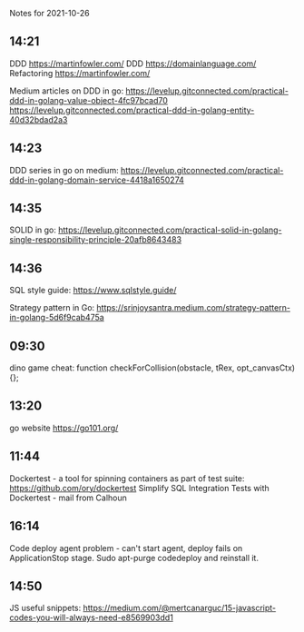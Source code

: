 Notes for 2021-10-26

## 14:21

DDD https://martinfowler.com/
DDD https://domainlanguage.com/
Refactoring https://martinfowler.com/

Medium articles on DDD in go:
https://levelup.gitconnected.com/practical-ddd-in-golang-value-object-4fc97bcad70
https://levelup.gitconnected.com/practical-ddd-in-golang-entity-40d32bdad2a3

## 14:23

DDD series in go on medium:
https://levelup.gitconnected.com/practical-ddd-in-golang-domain-service-4418a1650274

## 14:35

SOLID in go:
https://levelup.gitconnected.com/practical-solid-in-golang-single-responsibility-principle-20afb8643483

## 14:36

SQL style guide:
https://www.sqlstyle.guide/

Strategy pattern in Go:
https://srinjoysantra.medium.com/strategy-pattern-in-golang-5d6f9cab475a

## 09:30

dino game cheat: function checkForCollision(obstacle, tRex, opt_canvasCtx) {};

## 13:20

go website https://go101.org/

## 11:44

Dockertest - a tool for spinning containers as part of test suite:
https://github.com/ory/dockertest
Simplify SQL Integration Tests with Dockertest - mail from Calhoun

## 16:14

Code deploy agent problem - can't start agent, deploy fails on ApplicationStop stage. Sudo apt-purge codedeploy and reinstall it.

## 14:50

JS useful snippets: https://medium.com/@mertcanarguc/15-javascript-codes-you-will-always-need-e8569903dd1
